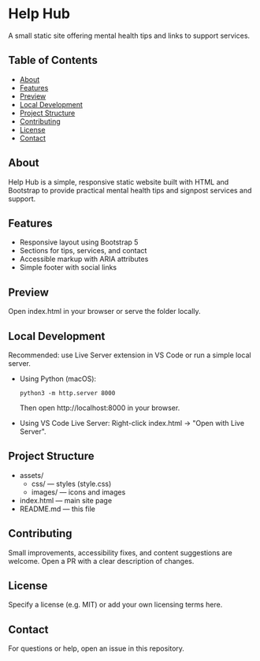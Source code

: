 # Help Hub

A small static site offering mental health tips and links to support services.

## Table of Contents

- [About](#about)
- [Features](#features)
- [Preview](#preview)
- [Local Development](#local-development)
- [Project Structure](#project-structure)
- [Contributing](#contributing)
- [License](#license)
- [Contact](#contact)

## About

Help Hub is a simple, responsive static website built with HTML and Bootstrap to provide practical mental health tips and signpost services and support.

## Features

- Responsive layout using Bootstrap 5
- Sections for tips, services, and contact
- Accessible markup with ARIA attributes
- Simple footer with social links

## Preview

Open index.html in your browser or serve the folder locally.

## Local Development

Recommended: use Live Server extension in VS Code or run a simple local server.

- Using Python (macOS):
  ```
  python3 -m http.server 8000
  ```
  Then open http://localhost:8000 in your browser.

- Using VS Code Live Server: Right-click index.html → "Open with Live Server".

## Project Structure

- assets/
  - css/ — styles (style.css)
  - images/ — icons and images
- index.html — main site page
- README.md — this file

## Contributing

Small improvements, accessibility fixes, and content suggestions are welcome. Open a PR with a clear description of changes.

## License

Specify a license (e.g. MIT) or add your own licensing terms here.

## Contact

For questions or help, open an issue in this repository.
